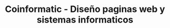 ---
title: "Coinformatic - Diseño paginas web y sistemas informaticos"
url: /santa-cruz/coinformatic-diseno-paginas-web-y-sistemas-informaticos/
shop: Computer
---